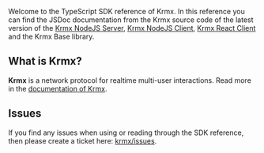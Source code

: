 Welcome to the TypeScript SDK reference of Krmx. In this reference you can find the JSDoc documentation from the Krmx source code of the latest version of the [Krmx NodeJS Server](../krmx-api/server), [Krmx NodeJS Client](../krmx-api/client), [Krmx React Client](../krmx-api/client-react) and the Krmx Base library.

## What is Krmx?
**Krmx** is a network protocol for realtime multi-user interactions. Read more in the [documentation of Krmx](../).

## Issues
If you find any issues when using or reading through the SDK reference, then please create a ticket here: [krmx/issues](https://github.com/simonkarman/krmx/issues).
